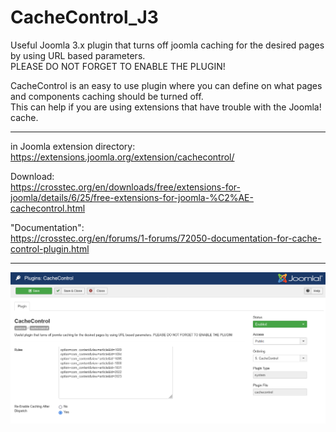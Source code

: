 # CacheControl_J3
Useful Joomla 3.x plugin that turns off joomla caching for the desired pages by using URL based parameters.  
PLEASE DO NOT FORGET TO ENABLE THE PLUGIN!  

CacheControl is an easy to use plugin where you can define on what pages and components caching should be turned off.  
This can help if you are using extensions that have trouble with the Joomla! cache.

  
----    
  
in Joomla extension directory:  
https://extensions.joomla.org/extension/cachecontrol/  
  
Download:  
https://crosstec.org/en/downloads/free/extensions-for-joomla/details/6/25/free-extensions-for-joomla-%C2%AE-cachecontrol.html  
  
"Documentation":   
https://crosstec.org/en/forums/1-forums/72050-documentation-for-cache-control-plugin.html  
  
----  

  
<img src="CacheControl_J3_settings.png">

